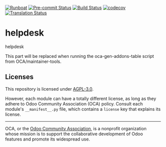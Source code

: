 
[![Runboat](https://img.shields.io/badge/runboat-Try%20me-875A7B.png)](https://runboat.odoo-community.org/builds?repo=OCA/helpdesk&target_branch=18.0)
[![Pre-commit Status](https://github.com/OCA/helpdesk/actions/workflows/pre-commit.yml/badge.svg?branch=18.0)](https://github.com/OCA/helpdesk/actions/workflows/pre-commit.yml?query=branch%3A18.0)
[![Build Status](https://github.com/OCA/helpdesk/actions/workflows/test.yml/badge.svg?branch=18.0)](https://github.com/OCA/helpdesk/actions/workflows/test.yml?query=branch%3A18.0)
[![codecov](https://codecov.io/gh/OCA/helpdesk/branch/18.0/graph/badge.svg)](https://codecov.io/gh/OCA/helpdesk)
[![Translation Status](https://translation.odoo-community.org/widgets/helpdesk-18-0/-/svg-badge.svg)](https://translation.odoo-community.org/engage/helpdesk-18-0/?utm_source=widget)

<!-- /!\ do not modify above this line -->

# helpdesk

helpdesk

<!-- /!\ do not modify below this line -->

<!-- prettier-ignore-start -->

[//]: # (addons)

This part will be replaced when running the oca-gen-addons-table script from OCA/maintainer-tools.

[//]: # (end addons)

<!-- prettier-ignore-end -->

## Licenses

This repository is licensed under [AGPL-3.0](LICENSE).

However, each module can have a totally different license, as long as they adhere to Odoo Community Association (OCA)
policy. Consult each module's `__manifest__.py` file, which contains a `license` key
that explains its license.

----
OCA, or the [Odoo Community Association](http://odoo-community.org/), is a nonprofit
organization whose mission is to support the collaborative development of Odoo features
and promote its widespread use.
